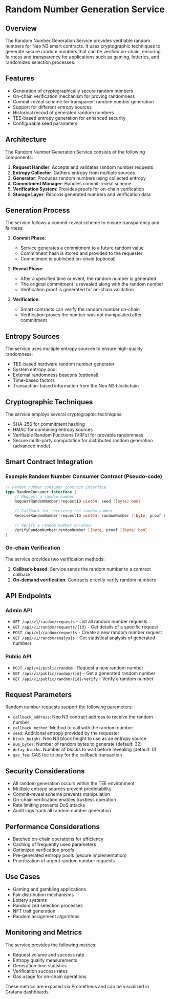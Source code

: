 # Random Number Generation Service

## Overview

The Random Number Generation Service provides verifiable random numbers for Neo N3 smart contracts. It uses cryptographic techniques to generate secure random numbers that can be verified on-chain, ensuring fairness and transparency for applications such as gaming, lotteries, and randomized selection processes.

## Features

- Generation of cryptographically secure random numbers
- On-chain verification mechanism for proving randomness
- Commit-reveal scheme for transparent random number generation
- Support for different entropy sources
- Historical record of generated random numbers
- TEE-based entropy generation for enhanced security
- Configurable seed parameters

## Architecture

The Random Number Generation Service consists of the following components:

1. **Request Handler**: Accepts and validates random number requests
2. **Entropy Collector**: Gathers entropy from multiple sources
3. **Generator**: Produces random numbers using collected entropy
4. **Commitment Manager**: Handles commit-reveal scheme
5. **Verification System**: Provides proofs for on-chain verification
6. **Storage Layer**: Records generated numbers and verification data

## Generation Process

The service follows a commit-reveal scheme to ensure transparency and fairness:

1. **Commit Phase**:
   - Service generates a commitment to a future random value
   - Commitment hash is stored and provided to the requester
   - Commitment is published on-chain (optional)

2. **Reveal Phase**:
   - After a specified time or event, the random number is generated
   - The original commitment is revealed along with the random number
   - Verification proof is generated for on-chain validation

3. **Verification**:
   - Smart contracts can verify the random number on-chain
   - Verification proves the number was not manipulated after commitment

## Entropy Sources

The service uses multiple entropy sources to ensure high-quality randomness:

- TEE-based hardware random number generator
- System entropy pool
- External randomness beacons (optional)
- Time-based factors
- Transaction-based information from the Neo N3 blockchain

## Cryptographic Techniques

The service employs several cryptographic techniques:

- SHA-256 for commitment hashing
- HMAC for combining entropy sources
- Verifiable Random Functions (VRFs) for provable randomness
- Secure multi-party computation for distributed random generation (advanced mode)

## Smart Contract Integration

### Example Random Number Consumer Contract (Pseudo-code)

```go
// Random number consumer contract interface
type RandomConsumer interface {
    // Request a random number 
    RequestRandomNumber(requestID uint64, seed []byte) bool
    
    // Callback for receiving the random number
    ReceiveRandomNumber(requestID uint64, randomNumber []byte, proof []byte) bool
    
    // Verify a random number on-chain
    VerifyRandomNumber(randomNumber []byte, proof []byte) bool
}
```

### On-chain Verification

The service provides two verification methods:

1. **Callback-based**: Service sends the random number to a contract callback
2. **On-demand verification**: Contracts directly verify random numbers

## API Endpoints

### Admin API

- `GET /api/v1/random/requests` - List all random number requests
- `GET /api/v1/random/requests/{id}` - Get details of a specific request
- `POST /api/v1/random/requests` - Create a new random number request
- `GET /api/v1/random/analysis` - Get statistical analysis of generated numbers

### Public API

- `POST /api/v1/public/random` - Request a new random number
- `GET /api/v1/public/random/{id}` - Get a generated random number
- `GET /api/v1/public/random/{id}/verify` - Verify a random number

## Request Parameters

Random number requests support the following parameters:

- `callback_address`: Neo N3 contract address to receive the random number
- `callback_method`: Method to call with the random number
- `seed`: Additional entropy provided by the requester
- `block_height`: Neo N3 block height to use as an entropy source
- `num_bytes`: Number of random bytes to generate (default: 32)
- `delay_blocks`: Number of blocks to wait before revealing (default: 0)
- `gas_fee`: GAS fee to pay for the callback transaction

## Security Considerations

- All random generation occurs within the TEE environment
- Multiple entropy sources prevent predictability
- Commit-reveal scheme prevents manipulation
- On-chain verification enables trustless operation
- Rate limiting prevents DoS attacks
- Audit logs track all random number generation

## Performance Considerations

- Batched on-chain operations for efficiency
- Caching of frequently used parameters
- Optimized verification proofs
- Pre-generated entropy pools (secure implementation)
- Prioritization of urgent random number requests

## Use Cases

- Gaming and gambling applications
- Fair distribution mechanisms
- Lottery systems
- Randomized selection processes
- NFT trait generation
- Random assignment algorithms

## Monitoring and Metrics

The service provides the following metrics:

- Request volume and success rate
- Entropy quality measurements
- Generation time statistics
- Verification success rates
- Gas usage for on-chain operations

These metrics are exposed via Prometheus and can be visualized in Grafana dashboards. 